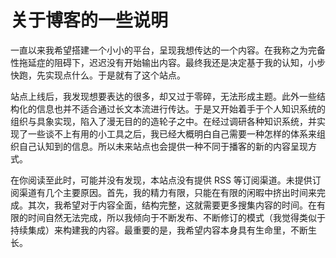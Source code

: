 # 关于博客的一些说明

一直以来我希望搭建一个小小的平台，呈现我想传达的一个内容。在我称之为完备性拖延症的阻碍下，迟迟没有开始输出内容。最终我还是决定基于我的认知，小步快跑，先实现点什么。于是就有了这个站点。

站点上线后，我发现想要表达的很多，却又过于零碎，无法形成主题。此外一些结构化的信息也并不适合通过长文本流进行传达。于是又开始着手于个人知识系统的组织与具象实现，陷入了漫无目的的造轮子之中。在经过调研各种知识系统，并实现了一些谈不上有用的小工具之后，我已经大概明白自己需要一种怎样的体系来组织自己认知到的信息。所以未来站点也会提供一种不同于播客的新的内容呈现方式。

在你阅读至此时，可能并没有发现，本站点没有提供 RSS 等订阅渠道。未提供订阅渠道有几个主要原因。首先，我的精力有限，只能在有限的闲暇中挤出时间来完成。其次，我希望对于内容全面，结构完整，这就需要更多搜集内容的时间。在有限的时间自然无法完成，所以我倾向于不断发布、不断修订的模式（我觉得类似于持续集成）来构建我的内容。最重要的是，我希望内容本身具有生命里，不断生长。
